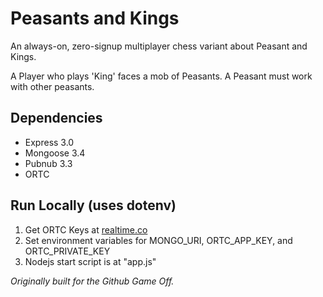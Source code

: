 Peasants and Kings
==================

An always-on, zero-signup multiplayer chess variant about Peasant and Kings.

A Player who plays 'King' faces a mob of Peasants.
A Peasant must work with other peasants.

## Dependencies
* Express 3.0
* Mongoose 3.4
* Pubnub 3.3
* ORTC

## Run Locally (uses dotenv)
1. Get ORTC Keys at [realtime.co](http://www.realtime.co/)
2. Set environment variables for MONGO_URI, ORTC_APP_KEY, and ORTC_PRIVATE_KEY
3. Nodejs start script is at "app.js"


_Originally built for the Github Game Off._
